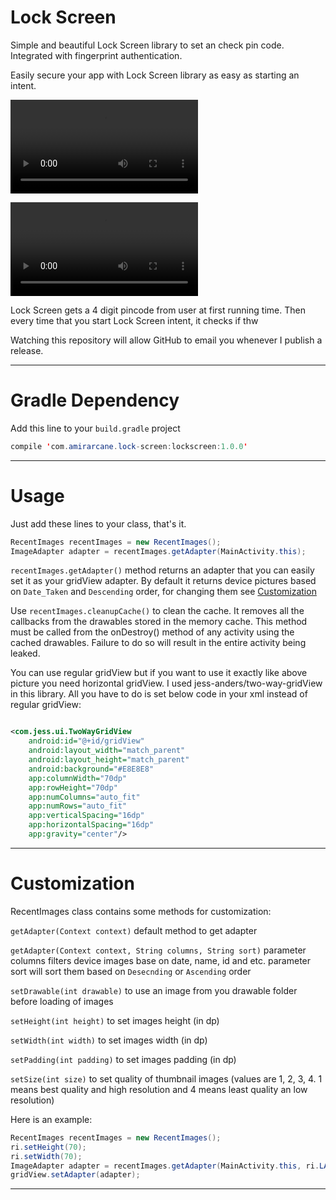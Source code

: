 # Lock Screen

Simple and beautiful Lock Screen library to set an check pin code. Integrated with fingerprint authentication.

Easily secure your app with Lock Screen library as easy as starting an intent. 

![Screenshots](https://github.com/amirarcane/lock-screen/demo/blob/master/set.mp4)

![Screenshots](https://github.com/amirarcane/lock-screen/demo/blob/master/check.mp4) 

Lock Screen gets a 4 digit pincode from user at first running time. Then every time that you start Lock Screen intent, it 
 checks if thw 

Watching this repository will allow GitHub to email you whenever I publish a release.

---
# Gradle Dependency

Add this line to your `build.gradle` project

```java
compile 'com.amirarcane.lock-screen:lockscreen:1.0.0'
```
---
# Usage

Just add these lines to your class, that's it.

```java
RecentImages recentImages = new RecentImages();
ImageAdapter adapter = recentImages.getAdapter(MainActivity.this);
```
`recentImages.getAdapter()` method returns an adapter that you can easily set it as your gridView adapter. By default it returns device pictures based on `Date_Taken` and `Descending` order, for changing them see [Customization](https://github.com/amirarcane/recent-images/#customization)

Use `recentImages.cleanupCache()` to clean the cache.
It removes all the callbacks from the drawables stored in the memory cache.
This method must be called from the onDestroy() method of any activity using the cached drawables.
Failure to do so will result in the entire activity being leaked.

You can use regular gridView but if you want to use it exactly like above picture you need horizontal gridView.
I used jess-anders/two-way-gridView in this library. All you have to do is set below code in your xml instead of regular gridView:

```xml

<com.jess.ui.TwoWayGridView
    android:id="@+id/gridView"
    android:layout_width="match_parent"
    android:layout_height="match_parent"
    android:background="#E8E8E8"
    app:columnWidth="70dp"
    app:rowHeight="70dp"
    app:numColumns="auto_fit"
    app:numRows="auto_fit"
    app:verticalSpacing="16dp"
    app:horizontalSpacing="16dp"
    app:gravity="center"/>

```
---
# Customization

RecentImages class contains some methods for customization:

`getAdapter(Context context)` default method to get adapter

`getAdapter(Context context, String columns, String sort)` parameter columns filters device images base on date, name, id and etc. parameter sort will sort them based on `Desecnding` or `Ascending` order

`setDrawable(int drawable)` to use an image from you drawable folder before loading of images

`setHeight(int height)` to set images height (in dp)

`setWidth(int width)` to set images width (in dp)

`setPadding(int padding)` to set images padding (in dp)

`setSize(int size)` to set quality of thumbnail images (values are 1, 2, 3, 4. 1 means best quality and high resolution and 4 means least quality an low resolution)

Here is an example:

```java
RecentImages recentImages = new RecentImages();
ri.setHeight(70);
ri.setWidth(70);
ImageAdapter adapter = recentImages.getAdapter(MainActivity.this, ri.LATITUDE, ri.ASCENDING);
gridView.setAdapter(adapter);
```

---
